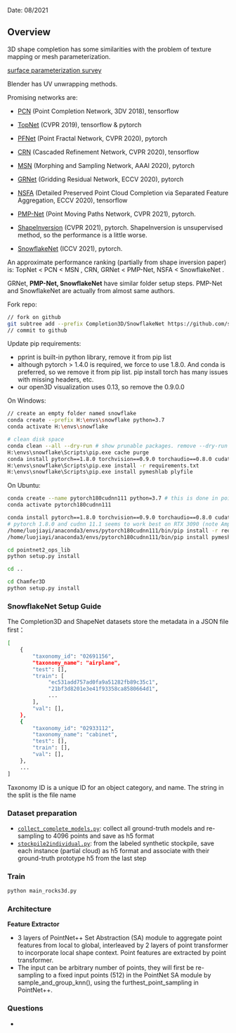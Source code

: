Date: 08/2021

## Overview

3D shape completion has some similarities with the problem of texture mapping or mesh parameterization.

[surface parameterization survey](https://graphics.stanford.edu/courses/cs468-05-fall/Papers/param-survey.pdf)



Blender has UV unwrapping methods.

Promising networks are:

* [PCN](https://github.com/wentaoyuan/pcn) (Point Completion Network, 3DV 2018), tensorflow
* [TopNet](https://github.com/lynetcha/completion3d) (CVPR 2019), tensorflow & pytorch

* [PFNet](https://github.com/zztianzz/PF-Net-Point-Fractal-Network) (Point Fractal Network, CVPR 2020), pytorch
* [CRN](https://github.com/xiaogangw/cascaded-point-completion) (Cascaded Refinement Network, CVPR 2020), tensorflow
* [MSN](https://github.com/Colin97/MSN-Point-Cloud-Completion) (Morphing and Sampling Network, AAAI 2020), pytorch
* [GRNet](https://github.com/hzxie/GRNet) (Gridding Residual Network, ECCV 2020), pytorch
* [NSFA](https://github.com/XLechter/Detail-Preserved-Point-Cloud-Completion-via-SFA) (Detailed Preserved Point Cloud Completion via Separated Feature Aggregation, ECCV 2020), tensorflow 
* [PMP-Net](https://github.com/diviswen/PMP-Net) (Point Moving Paths Network, CVPR 2021), pytorch.
* [ShapeInversion](https://github.com/junzhezhang/shape-inversion) (CVPR 2021), pytorch. ShapeInversion is unsupervised method, so the performance is a little worse.
* [SnowflakeNet](https://github.com/AllenXiangX/SnowflakeNet) (ICCV 2021), pytorch.

An approximate performance ranking (partially from shape inversion paper) is: TopNet < PCN < MSN , CRN, GRNet < PMP-Net, NSFA < SnowflakeNet .

GRNet, **PMP-Net, SnowflakeNet** have similar folder setup steps. PMP-Net and SnowflakeNet are actually from almost same authors.



Fork repo:

```bash
// fork on github
git subtree add --prefix Completion3D/SnowflakeNet https://github.com/symphonylyh/SnowflakeNet.git main --squash
// commit to github
```

Update pip requirements:

* pprint is built-in python library, remove it from pip list
* although pytorch > 1.4.0 is required, we force to use 1.8.0. And conda is preferred, so we remove it from pip list. pip install torch has many issues with missing headers, etc.
* our open3D visualization uses 0.13, so remove the 0.9.0.0

On Windows:

```bash
// create an empty folder named snowflake
conda create --prefix H:\envs\snowflake python=3.7
conda activate H:\envs\snowflake

# clean disk space
conda clean --all --dry-run # show prunable packages. remove --dry-run to actually clean up
H:\envs\snowflake\Scripts\pip.exe cache purge
conda install pytorch==1.8.0 torchvision==0.9.0 torchaudio==0.8.0 cudatoolkit=10.2 -c pytorch # follow: https://pytorch.org/get-started/previous-versions/, our windows desktop is cuda 10.2
H:\envs\snowflake\Scripts\pip.exe install -r requirements.txt
H:\envs\snowflake\Scripts\pip.exe install pymeshlab plyfile
```

On Ubuntu:

```bash
conda create --name pytorch180cudnn111 python=3.7 # this is done in pointgroup installation
conda activate pytorch180cudnn111

conda install pytorch==1.8.0 torchvision==0.9.0 torchaudio==0.8.0 cudatoolkit=11.1 -c pytorch -c conda-forge 
# pytorch 1.8.0 and cudnn 11.1 seems to work best on RTX 3090 (note Ampere 3090 only supports CUDA >= 11)
/home/luojiayi/anaconda3/envs/pytorch180cudnn111/bin/pip install -r requirements.txt
/home/luojiayi/anaconda3/envs/pytorch180cudnn111/bin/pip install pymeshlab plyfile
```

```bash
cd pointnet2_ops_lib
python setup.py install

cd ..

cd Chamfer3D
python setup.py install
```



### SnowflakeNet Setup Guide

The Completion3D and ShapeNet datasets store the metadata in a JSON file first：

```bash
[
	{
        "taxonomy_id": "02691156",
        "taxonomy_name": "airplane",
        "test": [],
        "train": [
             "ec531add757ad0fa9a51282fb89c35c1",
             "21bf3d8201e3e41f93358ca8580664d1",
             ...
        ],
        "val": [],
    },
    {
        "taxonomy_id": "02933112",
        "taxonomy_name": "cabinet",
        "test": [],
        "train": [],
        "val": [],
    },
    ...
]
```

Taxonomy ID is a unique ID for an object category, and name. The string in the split is the file name

### Dataset preparation

* [`collect_complete_models.py`](../SnowflakeNet/datasets/collect_complete_models.py): collect all ground-truth models and re-sampling to 4096 points and save as h5 format
* [`stockpile2individual.py`](../SnowflakeNet/datasets/stockpile2individual.py): from the labeled synthetic stockpile, save each instance (partial cloud) as h5 format and associate with their ground-truth prototype h5 from the last step

### Train

```bash
python main_rocks3d.py

```

### Architecture

**Feature Extractor**

* 3 layers of PointNet++ Set Abstraction (SA) module to aggregate point features from local to global, interleaved by 2 layers of point transformer to incorporate local shape context. Point features are extracted by point transformer. 
* The input can be arbitrary number of points, they will first be re-sampling to a fixed input points (512) in the PointNet SA module by sample_and_group_knn(), using the furthest_point_sampling in PointNet++.

### Questions

* 
